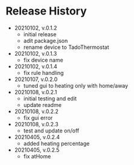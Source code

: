 # Release History

* 20210102, v.0.1.2
	* initial release
	* adit package.json
	* rename device to TadoThermostat
* 20210102, v.0.1.3
	* fix device name
* 20210102, v.0.1.4
	* fix rule handling
* 20210107, v.0.2.0
	* tuned gui to heating only with home/away
* 20210108, v.0.2.1
	* initial testing and edit
	* update readme
* 20210108, v.0.2.2
	* fix gui error
* 20210108, v.0.2.3
	* test and update on/off
* 20210405, v.0.2.4
	* added heating percentage
* 20210405, v.0.2.5
	* fix atHome
